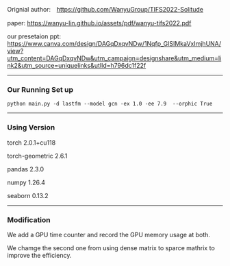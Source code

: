 Orignial author:　https://github.com/WanyuGroup/TIFS2022-Solitude

paper: https://wanyu-lin.github.io/assets/pdf/wanyu-tifs2022.pdf

our presetaion ppt: https://www.canva.com/design/DAGqDxqvNDw/1Nqfp_GlSIMkaVxImjhUNA/view?utm_content=DAGqDxqvNDw&utm_campaign=designshare&utm_medium=link2&utm_source=uniquelinks&utlId=h796dc1f22f

---

### Our Running Set up

```
python main.py -d lastfm --model gcn -ex 1.0 -ee 7.9  --orphic True
```

---

### Using Version

torch               2.0.1+cu118

torch-geometric     2.6.1

pandas              2.3.0

numpy               1.26.4

seaborn             0.13.2

---

### Modification

We add a GPU time counter and record the GPU memory usage at both.

We chamge the second one from using dense matrix to sparce mathrix to improve the efficiency.

 
